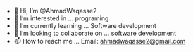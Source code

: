 - 👋 Hi, I’m @AhmadWaqasse2
- 👀 I’m interested in ... programing 
- 🌱 I’m currently learning ... Software development 
- 💞️ I’m looking to collaborate on ... software development 
- 📫 How to reach me ... Email: ahmadwaqasse2@gmail.com

<!---
AhmadWaqasse2/AhmadWaqasse2 is a ✨ special ✨ repository because its `README.md` (this file) appears on your GitHub profile.
You can click the Preview link to take a look at your changes.
--->
